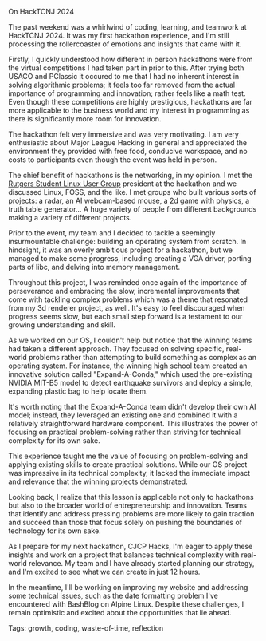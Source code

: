 On HackTCNJ 2024

The past weekend was a whirlwind of coding, learning, and teamwork at HackTCNJ 2024. It was my first hackathon experience, and I'm still processing the rollercoaster of emotions and insights that came with it.

Firstly, I quickly understood how different in person hackathons were from the virtual competitions I had taken part in prior to this. After trying both USACO and PClassic it occured to me that I had no inherent interest in solving algorithmic problems; it feels too far removed from the actual importance of programming and innovation; rather feels like a math test. Even though these competitions are highly prestigious, hackathons are far more applicable to the business world and my interest in programming as there is significantly more room for innovation.

The hackathon felt very immersive and was very motivating. I am very enthusiastic about Major League Hacking in general and appreciated the environment they provided with free food, conducive workspace, and no costs to participants even though the event was held in person. 

The chief benefit of hackathons is the networking, in my opinion. I met the [Rutgers Student Linux User Group](https://ruslug.org) president at the hackathon and we discussed Linux, FOSS, and the like. I met groups who built various sorts of projects: a radar, an AI webcam-based mouse, a 2d game with physics, a truth table generator... A huge variety of people from different backgrounds making a variety of different projects. 

Prior to the event, my team and I decided to tackle a seemingly insurmountable challenge: building an operating system from scratch. In hindsight, it was an overly ambitious project for a hackathon, but we managed to make some progress, including creating a VGA driver, porting parts of libc, and delving into memory management.

Throughout this project, I was reminded once again of the importance of perseverance and embracing the slow, incremental improvements that come with tackling complex problems which was a theme that resonated from my 3d renderer project, as well. It's easy to feel discouraged when progress seems slow, but each small step forward is a testament to our growing understanding and skill.

As we worked on our OS, I couldn't help but notice that the winning teams had taken a different approach. They focused on solving specific, real-world problems rather than attempting to build something as complex as an operating system. For instance, the winning high school team created an innovative solution called "Expand-A-Conda," which used the pre-existing NVIDIA MIT-B5 model to detect earthquake survivors and deploy a simple, expanding plastic bag to help locate them.

It's worth noting that the Expand-A-Conda team didn't develop their own AI model; instead, they leveraged an existing one and combined it with a relatively straightforward hardware component. This illustrates the power of focusing on practical problem-solving rather than striving for technical complexity for its own sake.

This experience taught me the value of focusing on problem-solving and applying existing skills to create practical solutions. While our OS project was impressive in its technical complexity, it lacked the immediate impact and relevance that the winning projects demonstrated.

Looking back, I realize that this lesson is applicable not only to hackathons but also to the broader world of entrepreneurship and innovation. Teams that identify and address pressing problems are more likely to gain traction and succeed than those that focus solely on pushing the boundaries of technology for its own sake.

As I prepare for my next hackathon, CJCP Hacks, I'm eager to apply these insights and work on a project that balances technical complexity with real-world relevance. My team and I have already started planning our strategy, and I'm excited to see what we can create in just 12 hours. 

In the meantime, I'll be working on improving my website and addressing some technical issues, such as the date formatting problem I've encountered with BashBlog on Alpine Linux. Despite these challenges, I remain optimistic and excited about the opportunities that lie ahead.

Tags: growth, coding, waste-of-time, reflection
